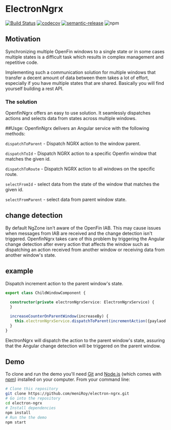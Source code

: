 # ElectronNgrx
[![Build Status](https://travis-ci.com/meniRoy/electron-ngrx.svg?branch=master)](https://travis-ci.com/meniRoy/electron-ngrx)
[![codecov](https://codecov.io/gh/meniRoy/electron-ngrx/branch/master/graph/badge.svg)](https://codecov.io/gh/meniRoy/electron-ngrx)
[![semantic-release](https://img.shields.io/badge/%20%20%F0%9F%93%A6%F0%9F%9A%80-semantic--release-e10079.svg)](https://github.com/semantic-release/semantic-release)
![npm](https://img.shields.io/npm/v/electron-ngrx?style=flat-square)

## Motivation
Synchronizing multiple OpenFin windows to a single state or in some cases multiple states is a difficult task which results in complex management and repetitive code.

Implementing such a communication solution for multiple windows that transfer a decent amount of data between them takes a lot of effort, especially if you have multiple states that are shared.
Basically you will find yourself building a rest API.

### The solution
OpenfinNgrx offers an easy to use solution. It seamlessly dispatches actions and selects data from states across multiple windows.

##Usge:
OpenfinNgrx delivers an Angular service with the following methods:

`dispatchToParent` - Dispatch NGRX action to the window parent.

`dispatchToId` - Dispatch NGRX action to a specific Openfin window that matches the given id.

`dispatchToRoute` - Dispatch NGRX action to all windows on the specific route.

`selectFromId` - select data from the state of the window that matches the given id.  

`selectFromParent` - select data from parent window state. 

## change detection
By default NgZone isn't aware of the OpenFin IAB.
This may cause issues when messages from IAB are received and the change detection isn't triggered.
OpenfinNgrx takes care of this problem by triggering the Angular change detection after every action that affects the window such as dispatching an action received from another window or receiving data from another window's state.

## example
Dispatch increment action to the parent window's state.
```typescript
export class ChildWindowComponent {
 
  constructor(private electronNgrxService: ElectronNgrxService) {
  }

  increaseCounterOnParentWindow(increaseBy) {
    this.electronNgrxService.dispatchToParent(incrementAction({paylaod: increaseBy}));
  }
}
```
ElectronNgrx will dispatch the action to the parent window's state, assuring that the Angular change detection will be triggered on the parent window.
## Demo

To clone and run the demo you'll need [Git](https://git-scm.com) and [Node.js](https://nodejs.org/en/download/) (which comes with [npm](http://npmjs.com)) installed on your computer. From your command line:

```bash
# Clone this repository
git clone https://github.com/meniRoy/electron-ngrx.git
# Go into the repository
cd electron-ngrx
# Install dependencies
npm install
# Run the the demo
npm start
```
